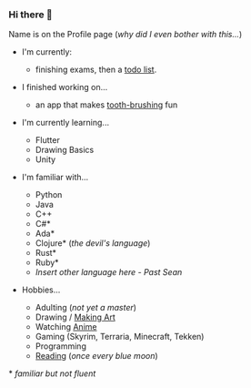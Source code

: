 ### Hi there 👋

Name is on the Profile page (*why did I even bother with this...*)

- I'm currently:
    - finishing exams, then a [todo list](TODO.md).

- I finished working on...
    - an app that makes [tooth-brushing](https://github.com/calvin-cs262-fall2021-teamF/toothflex-project) fun

- I'm currently learning...
    - Flutter
    - Drawing Basics
    - Unity

- I'm familiar with...
    - Python
    - Java
    - C++
    - C#*
    - Ada*
    - Clojure* (*the devil's language*)
    - Rust*
    - Ruby*
    - *Insert other language here - Past Sean*

- Hobbies...
    - Adulting (*not yet a master*)
    - Drawing / [Making Art](https://avaruto.artstation.com/)
    - Watching [Anime](https://github.com/sebems/sebems/blob/main/AnimeList.md)
    - Gaming (Skyrim, Terraria, Minecraft, Tekken)
    - Programming
    - [Reading](reading_bucket_list.md) (*once every blue moon*)

\* *familiar but not fluent*

<!--
**sebems/sebems** is a ✨ _special_ ✨ repository because its `README.md` (this file) appears on your GitHub profile.

Here are some ideas to get you started:

- 🔭 I’m currently working on ...
- 🌱 I’m currently learning ...
- 👯 I’m looking to collaborate on ...
- 🤔 I’m looking for help with ...
- 💬 Ask me about ...
- 📫 How to reach me: ...
- 😄 Pronouns: ...
- ⚡ Fun fact: ...
-->
